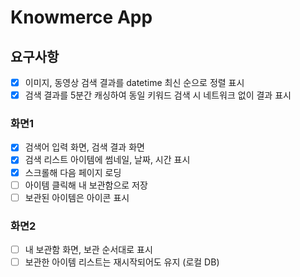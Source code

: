 # Knowmerce App

## 요구사항
- [x] 이미지, 동영상 검색 결과를 datetime 최신 순으로 정렬 표시
- [x] 검색 결과를 5분간 캐싱하여 동일 키워드 검색 시 네트워크 없이 결과 표시

### 화면1
- [x] 검색어 입력 화면, 검색 결과 화면
- [x] 검색 리스트 아이템에 썸네일, 날짜, 시간 표시
- [x] 스크롤해 다음 페이지 로딩
- [ ] 아이템 클릭해 내 보관함으로 저장
- [ ] 보관된 아이템은 아이콘 표시

### 화면2
- [ ] 내 보관함 화면, 보관 순서대로 표시
- [ ] 보관한 아이템 리스트는 재시작되어도 유지 (로컬 DB)